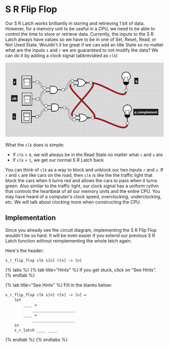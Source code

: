 # S R Flip Flop

Our S R Latch works brilliantly in storing and retrieving 1 bit of data. However, for a memory unit to be useful in a CPU, we need to be able to control the time to store or retrieve data. Currently, the inputs to the S R Latch always have values so we have to be in one of Set, Reset, Read, or Not Used State. Wouldn't it be great if we can add an Idle State so no matter what are the inputs `s` and `r` we are guaranteed to not modify the data? We can do it by adding a clock signal \(abbreviated as `clk`\)

![S R Flip Flop with Q Complement](../.gitbook/assets/image%20%2838%29.png)

What the `clk` does is simple:

* If `clk` = `0`, we will always be in the Read State no matter what `r` and `s` are
* If `clk` = `1`, we get our normal S R Latch back

You can think of `clk` as a way to block and unblock our two inputs `r` and `s`. If `r` and `s` are like cars on the road, then `clk` is like the the traffic light that block the cars when it turns red and allows the cars to pass when it turns green. Also similar to the traffic light, our clock signal has a uniform rythm that controls the heartbeat of all our memory units and the entire CPU. You may have heard of a computer's clock speed, overclocking, underclocking, etc. We will talk about clocking more when constructing the CPU.

## Implementation

Since you already see the circuit diagram, implementing the S R Flip Flop wouldn't be so hard. It will be even easier if you extend our previous S R Latch function without reimplementing the whole latch again.

Here's the header:

```text
s_r_flip_flop clk s[n] r[n] -> [n]
```

{% tabs %}
{% tab title="Hints" %}
If you get stuck, click on "See Hints".
{% endtab %}

{% tab title="See Hints" %}
Fill in the blanks below:

```text
s_r_flip_flop clk s[n] r[n] -> [n] =
    let
        ____ =
            ___________________
        ____ =
            ___________________
    in
    s_r_latch ____ ____
```
{% endtab %}
{% endtabs %}

